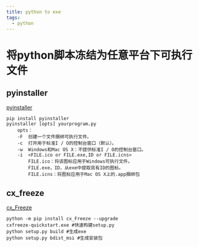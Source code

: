 ```yaml
---
title: python to exe
tags:
  - python
---
```


# 将python脚本冻结为任意平台下可执行文件  
## pyinstaller  

[pyinstaller](https://www.pyinstaller.org/)

```shell
pip install pyinstaller
pyinstaller [opts] yourprogram.py 
	opts：
	-F  创建一个文件捆绑可执行文件。
	-c  打开用于标准I / O的控制台窗口（默认）。
	-w  Windows和Mac OS X：不提供标准I / O的控制台窗口。
	-i  <FILE.ico or FILE.exe,ID or FILE.icns>
		FILE.ico：将该图标应用于Windows可执行文件。
		FILE.exe，ID，从exe中提取具有ID的图标。
		FILE.icns：将图标应用于Mac OS X上的.app捆绑包
```



## cx_freeze  

[cx_Freeze](https://anthony-tuininga.github.io/cx_Freeze/)

```shell
python -m pip install cx_Freeze --upgrade
cxfreeze-quickstart.exe	#快速构建setup.py
python setup.py build #生成exe
python setup.py bdist_msi #生成安装包
```

